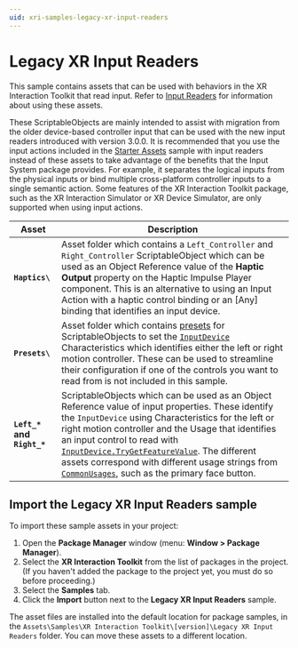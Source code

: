 ```yaml
---
uid: xri-samples-legacy-xr-input-readers
---
```

# Legacy XR Input Readers

This sample contains assets that can be used with behaviors in the XR Interaction Toolkit that read input. Refer to [Input Readers](xref:xri-input-readers#legacy-xr-input-readers) for information about using these assets.

These ScriptableObjects are mainly intended to assist with migration from the older device-based controller input that can be used with the new input readers introduced with version 3.0.0. It is recommended that you use the input actions included in the [Starter Assets](samples-starter-assets.md) sample with input readers instead of these assets to take advantage of the benefits that the Input System package provides. For example, it separates the logical inputs from the physical inputs or bind multiple cross-platform controller inputs to a single semantic action. Some features of the XR Interaction Toolkit package, such as the XR Interaction Simulator or XR Device Simulator, are only supported when using input actions.

|**Asset**| **Description**|
|---|---|
|**`Haptics\`**|Asset folder which contains a `Left_Controller` and `Right_Controller` ScriptableObject which can be used as an Object Reference value of the **Haptic Output** property on the Haptic Impulse Player component. This is an alternative to using an Input Action with a haptic control binding or an [Any] binding that identifies an input device.|
|**`Presets\`**|Asset folder which contains [presets](https://docs.unity3d.com/Manual/Presets.html) for ScriptableObjects to set the [`InputDevice`](https://docs.unity3d.com/ScriptReference/XR.InputDevice.html) Characteristics which identifies either the left or right motion controller. These can be used to streamline their configuration if one of the controls you want to read from is not included in this sample.|
|**`Left_*` and `Right_*`**|ScriptableObjects which can be used as an Object Reference value of input properties. These identify the `InputDevice` using Characteristics for the left or right motion controller and the Usage that identifies an input control to read with [`InputDevice.TryGetFeatureValue`](https://docs.unity3d.com/ScriptReference/XR.InputDevice.TryGetFeatureValue.html). The different assets correspond with different usage strings from [`CommonUsages`](https://docs.unity3d.com/ScriptReference/XR.CommonUsages.html), such as the primary face button.|

<a name="import"></a>
## Import the Legacy XR Input Readers sample

To import these sample assets in your project:

1. Open the **Package Manager** window (menu: **Window > Package Manager**).
2. Select the **XR Interaction Toolkit** from the list of packages in the project. (If you haven't added the package to the project yet, you must do so before proceeding.)
3. Select the **Samples** tab.
4. Click the **Import** button next to the **Legacy XR Input Readers** sample.

The asset files are installed into the default location for package samples, in the `Assets\Samples\XR Interaction Toolkit\[version]\Legacy XR Input Readers` folder. You can move these assets to a different location.
